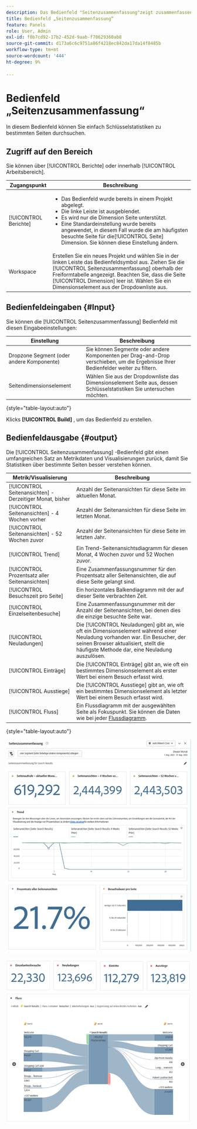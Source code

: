 ```yaml
---
description: Das Bedienfeld "Seitenzusammenfassung"zeigt zusammenfassende Informationen für eine von Ihnen ausgewählte Seite an.
title: Bedienfeld „Seitenzusammenfassung“
feature: Panels
role: User, Admin
exl-id: f0b7cd92-17b2-452d-9aab-f78629360ab8
source-git-commit: d173a6c6c9751a86f4218ec842da17da14f8485b
workflow-type: tm+mt
source-wordcount: '444'
ht-degree: 9%

---
```


# Bedienfeld „Seitenzusammenfassung“

In diesem Bedienfeld können Sie einfach Schlüsselstatistiken zu bestimmten Seiten durchsuchen.

## Zugriff auf den Bereich

Sie können über [!UICONTROL Berichte] oder innerhalb [!UICONTROL Arbeitsbereich].

| Zugangspunkt | Beschreibung |
| --- | --- |
| [!UICONTROL Berichte] | <ul><li>Das Bedienfeld wurde bereits in einem Projekt abgelegt.</li><li>Die linke Leiste ist ausgeblendet.</li><li>Es wird nur die Dimension Seite unterstützt.</li><li>Eine Standardeinstellung wurde bereits angewendet, in diesem Fall wurde die am häufigsten besuchte Seite für die[!UICONTROL Seite] Dimension. Sie können diese Einstellung ändern.</li></ul> |
| Workspace | Erstellen Sie ein neues Projekt und wählen Sie in der linken Leiste das Bedienfeldsymbol aus. Ziehen Sie die [!UICONTROL Seitenzusammenfassung] oberhalb der Freiformtabelle angezeigt. Beachten Sie, dass die Seite [!UICONTROL Dimension] leer ist. Wählen Sie ein Dimensionselement aus der Dropdownliste aus. |

## Bedienfeldeingaben {#Input}

Sie können die [!UICONTROL Seitenzusammenfassung] Bedienfeld mit diesen Eingabeeinstellungen:

| Einstellung | Beschreibung |
| --- | --- |
| Dropzone Segment (oder andere Komponente) | Sie können Segmente oder andere Komponenten per Drag-and-Drop verschieben, um die Ergebnisse Ihrer Bedienfelder weiter zu filtern. |
| Seitendimensionselement | Wählen Sie aus der Dropdownliste das Dimensionselement Seite aus, dessen Schlüsselstatistiken Sie untersuchen möchten. |

{style="table-layout:auto"}

Klicks **[!UICONTROL Build]** , um das Bedienfeld zu erstellen.

## Bedienfeldausgabe {#output}

Die [!UICONTROL Seitenzusammenfassung] -Bedienfeld gibt einen umfangreichen Satz an Metrikdaten und Visualisierungen zurück, damit Sie Statistiken über bestimmte Seiten besser verstehen können.

| Metrik/Visualisierung | Beschreibung |
| --- | --- |
| [!UICONTROL Seitenansichten] - Derzeitiger Monat, bisher | Anzahl der Seitenansichten für diese Seite im aktuellen Monat. |
| [!UICONTROL Seitenansichten] - 4 Wochen vorher | Anzahl der Seitenansichten für diese Seite im letzten Monat. |
| [!UICONTROL Seitenansichten] - 52 Wochen zuvor | Anzahl der Seitenansichten für diese Seite im letzten Jahr. |
| [!UICONTROL Trend] | Ein Trend-Seitenansichtsdiagramm für diesen Monat, 4 Wochen zuvor und 52 Wochen zuvor. |
| [!UICONTROL Prozentsatz aller Seitenansichten] | Eine Zusammenfassungsnummer für den Prozentsatz aller Seitenansichten, die auf diese Seite gelangt sind. |
| [!UICONTROL Besuchszeit pro Seite] | Ein horizontales Balkendiagramm mit der auf dieser Seite verbrachten Zeit. |
| [!UICONTROL Einzelseitenbesuche] | Eine Zusammenfassungsnummer mit der Anzahl der Seitenansichten, bei denen dies die einzige besuchte Seite war. |
| [!UICONTROL Neuladungen] | Die [!UICONTROL Neuladungen] gibt an, wie oft ein Dimensionselement während einer Neuladung vorhanden war. Ein Besucher, der seinen Browser aktualisiert, stellt die häufigste Methode dar, eine Neuladung auszulösen. |
| [!UICONTROL Einträge] | Die [!UICONTROL Einträge] gibt an, wie oft ein bestimmtes Dimensionselement als erster Wert bei einem Besuch erfasst wird. |
| [!UICONTROL Ausstiege] | Die [!UICONTROL Ausstiege] gibt an, wie oft ein bestimmtes Dimensionselement als letzter Wert bei einem Besuch erfasst wird. |
| [!UICONTROL Fluss] | Ein Flussdiagramm mit der ausgewählten Seite als Fokuspunkt. Sie können die Daten wie bei jeder [Flussdiagramm](/help/analyze/analysis-workspace/visualizations/c-flow/create-flow.md). |

{style="table-layout:auto"}

![Bedienfeld „Seitenzusammenfassung“](assets/page-sum1.png)

![Metriken und Fluss](assets/page-sum2.png)
